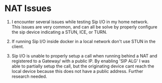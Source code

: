 # NAT Issues

1. I encounter several issues while testing Sip I/O in my home network. This issues are very common, and can all be solve by properly configure the sip device indicating a STUN, ICE, or TURN.

2. If running Sip I/O inside docker in a local network don't use STUN in the client.

3. Sip I/O is unable to properly setup a call when running behind a NAT 
and registered to a Gateway/ with a public IP. By enabling 'SIP ALG' I was 
able to partially setup the call, but the originating device cant reach the local
device because this does not have a public address. Further research needed.